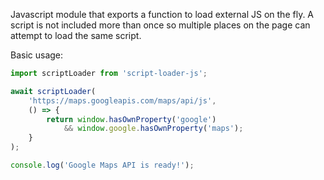 Javascript module that exports a function to load external JS on the fly. 
A script is not included more than once so multiple places on the 
page can attempt to load the same script.

Basic usage:

```js
import scriptLoader from 'script-loader-js';

await scriptLoader(
    'https://maps.googleapis.com/maps/api/js',
    () => {
        return window.hasOwnProperty('google')
            && window.google.hasOwnProperty('maps');
    }
);

console.log('Google Maps API is ready!');
```
